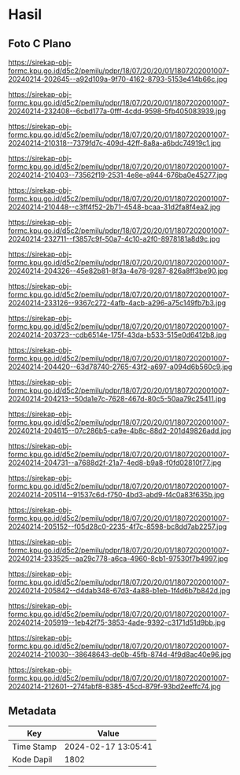 # Hasil

## Foto C Plano

https://sirekap-obj-formc.kpu.go.id/d5c2/pemilu/pdpr/18/07/20/20/01/1807202001007-20240214-202645--a92d109a-9f70-4162-8793-5153e414b66c.jpg

https://sirekap-obj-formc.kpu.go.id/d5c2/pemilu/pdpr/18/07/20/20/01/1807202001007-20240214-232408--6cbd177a-0fff-4cdd-9598-5fb405083939.jpg

https://sirekap-obj-formc.kpu.go.id/d5c2/pemilu/pdpr/18/07/20/20/01/1807202001007-20240214-210318--7379fd7c-409d-42ff-8a8a-a6bdc74919c1.jpg

https://sirekap-obj-formc.kpu.go.id/d5c2/pemilu/pdpr/18/07/20/20/01/1807202001007-20240214-210403--73562f19-2531-4e8e-a944-676ba0e45277.jpg

https://sirekap-obj-formc.kpu.go.id/d5c2/pemilu/pdpr/18/07/20/20/01/1807202001007-20240214-210448--c3ff4f52-2b71-4548-bcaa-31d2fa8f4ea2.jpg

https://sirekap-obj-formc.kpu.go.id/d5c2/pemilu/pdpr/18/07/20/20/01/1807202001007-20240214-232711--f3857c9f-50a7-4c10-a2f0-8978181a8d9c.jpg

https://sirekap-obj-formc.kpu.go.id/d5c2/pemilu/pdpr/18/07/20/20/01/1807202001007-20240214-204326--45e82b81-8f3a-4e78-9287-826a8ff3be90.jpg

https://sirekap-obj-formc.kpu.go.id/d5c2/pemilu/pdpr/18/07/20/20/01/1807202001007-20240214-233126--9367c272-4afb-4acb-a296-a75c149fb7b3.jpg

https://sirekap-obj-formc.kpu.go.id/d5c2/pemilu/pdpr/18/07/20/20/01/1807202001007-20240214-203723--cdb6514e-175f-43da-b533-515e0d6412b8.jpg

https://sirekap-obj-formc.kpu.go.id/d5c2/pemilu/pdpr/18/07/20/20/01/1807202001007-20240214-204420--63d78740-2765-43f2-a697-a094d6b560c9.jpg

https://sirekap-obj-formc.kpu.go.id/d5c2/pemilu/pdpr/18/07/20/20/01/1807202001007-20240214-204213--50da1e7c-7628-467d-80c5-50aa79c25411.jpg

https://sirekap-obj-formc.kpu.go.id/d5c2/pemilu/pdpr/18/07/20/20/01/1807202001007-20240214-204615--07c286b5-ca9e-4b8c-88d2-201d49826add.jpg

https://sirekap-obj-formc.kpu.go.id/d5c2/pemilu/pdpr/18/07/20/20/01/1807202001007-20240214-204731--a7688d2f-21a7-4ed8-b9a8-f0fd02810f77.jpg

https://sirekap-obj-formc.kpu.go.id/d5c2/pemilu/pdpr/18/07/20/20/01/1807202001007-20240214-205114--91537c6d-f750-4bd3-abd9-f4c0a83f635b.jpg

https://sirekap-obj-formc.kpu.go.id/d5c2/pemilu/pdpr/18/07/20/20/01/1807202001007-20240214-205152--f05d28c0-2235-4f7c-8598-bc8dd7ab2257.jpg

https://sirekap-obj-formc.kpu.go.id/d5c2/pemilu/pdpr/18/07/20/20/01/1807202001007-20240214-233525--aa29c778-a6ca-4960-8cb1-97530f7b4997.jpg

https://sirekap-obj-formc.kpu.go.id/d5c2/pemilu/pdpr/18/07/20/20/01/1807202001007-20240214-205842--d4dab348-67d3-4a88-b1eb-1f4d6b7b842d.jpg

https://sirekap-obj-formc.kpu.go.id/d5c2/pemilu/pdpr/18/07/20/20/01/1807202001007-20240214-205919--1eb42f75-3853-4ade-9392-c3171d51d9bb.jpg

https://sirekap-obj-formc.kpu.go.id/d5c2/pemilu/pdpr/18/07/20/20/01/1807202001007-20240214-210030--38648643-de0b-45fb-874d-4f9d8ac40e96.jpg

https://sirekap-obj-formc.kpu.go.id/d5c2/pemilu/pdpr/18/07/20/20/01/1807202001007-20240214-212601--274fabf8-8385-45cd-879f-93bd2eeffc74.jpg


## Metadata

| Key        | Value               |
| ---------- | ------------------- |
| Time Stamp | 2024-02-17 13:05:41 |
| Kode Dapil | 1802                |



